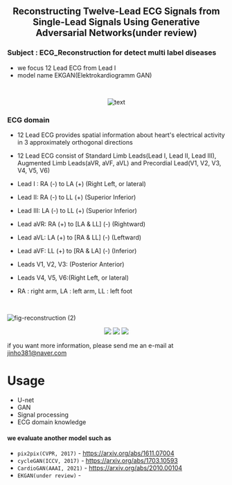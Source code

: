 <p align="center">
 
 <h2 align="center">Reconstructing Twelve-Lead ECG Signals from Single-Lead Signals Using
Generative Adversarial Networks(under review)</h2>

### Subject : ECG_Reconstruction for detect multi label diseases
 
-   we focus 12 Lead ECG from Lead I 
-   model name EKGAN(Elektrokardiogramm GAN)      
 <br/>
 
 <p align="center">  
  <img src="https://user-images.githubusercontent.com/81897022/211444031-9ad4e7a6-7851-44ff-94b0-c49f2827f222.png" alt="text" width="number" />
</p>

### ECG domain
-   12 Lead ECG provides spatial information about heart's electrical activity in 3 approximately orthogonal directions
-   12 Lead ECG consist of Standard Limb Leads(Lead I, Lead II, Lead III), Augmented Limb Leads(aVR, aVF, aVL) and Precordial Lead(V1, V2, V3, V4, V5, V6)

-   Lead I : RA (-) to LA (+) (Right Left, or lateral)
-   Lead II: RA (-) to LL (+) (Superior Inferior)
-   Lead III: LA (-) to LL (+) (Superior Inferior)
-   Lead aVR: RA (+) to [LA & LL] (-) (Rightward)
-   Lead aVL: LA (+) to [RA & LL] (-) (Leftward)
-   Lead aVF: LL (+) to [RA & LA] (-) (Inferior)
-   Leads V1, V2, V3: (Posterior Anterior)
-   Leads V4, V5, V6:(Right Left, or lateral)
* RA : right arm, LA : left arm, LL : left foot



 <br/>
</p> 
 
 ![fig-reconstruction (2)](https://user-images.githubusercontent.com/81897022/211257601-fa974428-2579-4a56-bd4d-08d9bed0dfa4.png)

</p>








<p align="center">
<img src="https://img.shields.io/badge/Python-3776AB?style=for-the-badge&logo=Python&logoColor=white">
<img src="https://img.shields.io/badge/Tensorflow-FF6F00?style=for-the-badge&logo=Tensorflow&logoColor=white">
   <img src="https://img.shields.io/badge/keras-D00000?style=for-the-badge&logo=keras&logoColor=white">
</p>  

if you want more information, please send me an e-mail at jinho381@naver.com

</p>

# Usage

-   U-net
-   GAN
-   Signal processing
-   ECG domain knowledge


#### we evaluate another model such as

-   `pix2pix(CVPR, 2017)` - https://arxiv.org/abs/1611.07004
-   `cycleGAN(ICCV, 2017)` - https://arxiv.org/abs/1703.10593
-   `CardioGAN(AAAI, 2021)` - https://arxiv.org/abs/2010.00104
-   `EKGAN(under review)` - 







